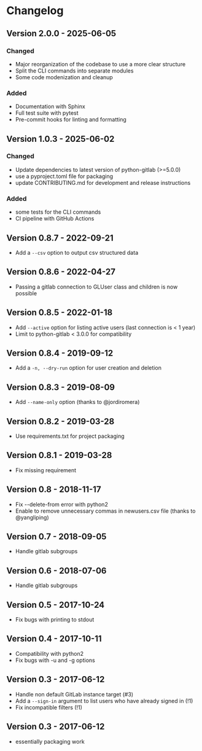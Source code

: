 # Changelog

## Version 2.0.0 - 2025-06-05

### Changed

- Major reorganization of the codebase to use a more clear structure
- Split the CLI commands into separate modules
- Some code modenization and cleanup

### Added

- Documentation with Sphinx
- Full test suite with pytest
- Pre-commit hooks for linting and formatting

## Version 1.0.3 - 2025-06-02

### Changed

- Update dependencies to latest version of python-gitlab (>=5.0.0)
- use a pyproject.toml file for packaging
- update CONTRIBUTING.md for development and release instructions

### Added

- some tests for the CLI commands
- CI pipeline with GitHub Actions

## Version 0.8.7 - 2022-09-21

- Add a `--csv` option to output csv structured data

## Version 0.8.6 - 2022-04-27

- Passing a gitlab connection to GLUser class and children is now possible

## Version 0.8.5 - 2022-01-18

- Add `--active` option for listing active users (last connection is < 1 year)
- Limit to python-gitlab < 3.0.0 for compatibility

## Version 0.8.4 - 2019-09-12

- Add a `-n, --dry-run` option for user creation and deletion

## Version 0.8.3 - 2019-08-09

- Add `--name-only` option (thanks to @jordiromera)

## Version 0.8.2 - 2019-03-28

- Use requirements.txt for project packaging

## Version 0.8.1 - 2019-03-28

- Fix missing requirement

## Version 0.8 - 2018-11-17

- Fix --delete-from error with python2
- Enable to remove unnecessary commas in newusers.csv file (thanks to @yangliping)

## Version 0.7 - 2018-09-05

- Handle gitlab subgroups

## Version 0.6 - 2018-07-06

- Handle gitlab subgroups

## Version 0.5 - 2017-10-24

- Fix bugs with printing to stdout

## Version 0.4 - 2017-10-11

- Compatibility with python2
- Fix bugs with -u and -g options

## Version 0.3 - 2017-06-12

- Handle non default GitLab instance target (#3)
- Add a `--sign-in` argument to list users who have already signed in (!1)
- Fix incompatible filters (!1)

## Version 0.3 - 2017-06-12

- essentially packaging work
